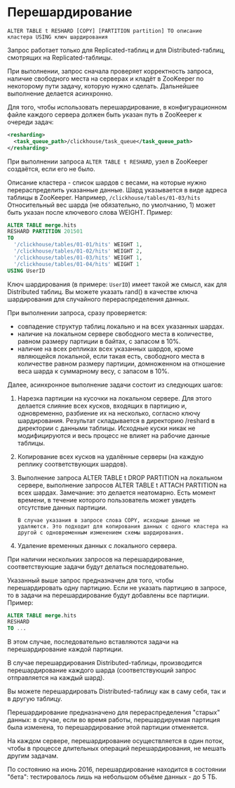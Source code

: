 <a name="table_engines-resharding"></a>

Перешардирование
================

```text
ALTER TABLE t RESHARD [COPY] [PARTITION partition] TO описание кластера USING ключ шардирования
```

Запрос работает только для Replicated-таблиц и для Distributed-таблиц, смотрящих на Replicated-таблицы.

При выполнении, запрос сначала проверяет корректность запроса, наличие свободного места на серверах и кладёт в ZooKeeper по некоторому пути задачу, которую нужно сделать. Дальнейшее выполнение делается асинхронно.

Для того, чтобы использовать перешардирование, в конфигурационном файле каждого сервера должен быть указан путь в ZooKeeper к очереди задач:

```xml
<resharding>
  <task_queue_path>/clickhouse/task_queue</task_queue_path>
</resharding>
```

При выполнении запроса `ALTER TABLE t RESHARD`, узел в ZooKeeper создаётся, если его не было.

Описание кластера - список шардов с весами, на которые нужно перераспределить указанные данные.
Шард указывается в виде адреса таблицы в ZooKeeper. Например, `/clickhouse/tables/01-03/hits`
Относительный вес шарда (не обязательно, по умолчанию, 1) может быть указан после ключевого слова WEIGHT.
Пример:

```sql
ALTER TABLE merge.hits
RESHARD PARTITION 201501
TO
  '/clickhouse/tables/01-01/hits' WEIGHT 1,
  '/clickhouse/tables/01-02/hits' WEIGHT 2,
  '/clickhouse/tables/01-03/hits' WEIGHT 1,
  '/clickhouse/tables/01-04/hits' WEIGHT 1
USING UserID
```

Ключ шардирования (в примере: `UserID`) имеет такой же смысл, как для Distributed таблиц. Вы можете указать rand() в качестве ключа шардирования для случайного перераспределения данных.

При выполнении запроса, сразу проверяется:

-   совпадение структур таблиц локально и на всех указанных шардах.
-   наличие на локальном сервере свободного места в количестве, равном размеру партиции в байтах, с запасом в 10%.
-   наличие на всех репликах всех указанных шардов, кроме являющейся локальной, если такая есть, свободного места в количестве равном размеру партиции, домноженном на отношение веса шарда к суммарному весу, с запасом в 10%.

Далее, асинхронное выполнение задачи состоит из следующих шагов:

1.  Нарезка партиции на кусочки на локальном сервере.
        Для этого делается слияние всех кусков, входящих в партицию и, одновременно, разбиение их на несколько, согласно ключу шардирования.
        Результат складывается в директорию /reshard в директории с данными таблицы.
        Исходные куски никак не модифицируются и весь процесс не влияет на рабочие данные таблицы.
2.  Копирование всех кусков на удалённые серверы (на каждую реплику соответствующих шардов).
3.  Выполнение запроса ALTER TABLE t DROP PARTITION на локальном сервере, выполнение запросов ALTER TABLE t ATTACH PARTITION на всех шардах.
        Замечание: это делается неатомарно. Есть момент времени, в течение которого пользователь может увидеть отсутствие данных партиции.

        В случае указания в запросе слова COPY, исходные данные не удаляются. Это подходит для копирования данных с одного кластера на другой с одновременным изменением схемы шардирования.

4.  Удаление временных данных с локального сервера.

При наличии нескольких запросов на перешардирование, соответствующие задачи будут делаться последовательно.

Указанный выше запрос предназначен для того, чтобы перешардировать одну партицию.
Если не указать партицию в запросе, то в задачи на перешардирование будут добавлены все партиции. Пример:

```sql
ALTER TABLE merge.hits
RESHARD
TO ...
```

В этом случае, последовательно вставляются задачи на перешардирование каждой партиции.

В случае перешардирования Distributed-таблицы, производится перешардирование каждого шарда (соответствующий запрос отправляется на каждый шард).

Вы можете перешардировать Distributed-таблицу как в саму себя, так и в другую таблицу.

Перешардирование предназначено для перераспределения "старых" данных: в случае, если во время работы, перешардируемая партиция была изменена, то перешардирование этой партиции отменяется.

На каждом сервере, перешардирование осуществляется в один поток, чтобы в процессе длительных операций перешардирования, не мешать другим задачам.

По состоянию на июнь 2016, перешардирование находится в состоянии "бета": тестировалось лишь на небольшом объёме данных - до 5 ТБ.
